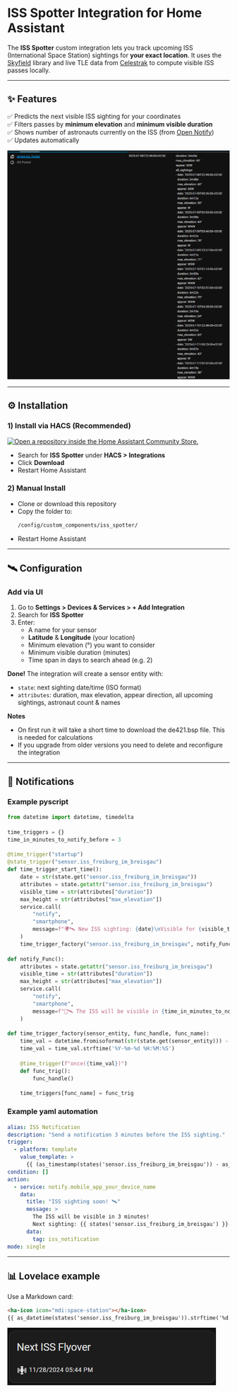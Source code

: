 # ISS Spotter Integration for Home Assistant

The **ISS Spotter** custom integration lets you track upcoming ISS (International Space Station) sightings for **your exact location**.
It uses the [Skyfield](https://rhodesmill.org/skyfield/) library and live TLE data from [Celestrak](https://celestrak.org/) to compute visible ISS passes locally.

---

## ✨ Features

✅ Predicts the next visible ISS sighting for your coordinates<br>
✅ Filters passes by **minimum elevation** and **minimum visible duration**<br>
✅ Shows number of astronauts currently on the ISS (from [Open Notify](http://api.open-notify.org/))<br>
✅ Updates automatically


![Sensor](img/sensor.png)

---

## ⚙️ Installation

### 1) Install via HACS (Recommended)

[![Open a repository inside the Home Assistant Community Store.](https://my.home-assistant.io/badges/hacs_repository.svg)](https://my.home-assistant.io/redirect/hacs_repository/?owner=dirtyharryiv&repository=iss_spotter&category=Integration)

- Search for **ISS Spotter** under **HACS > Integrations**
- Click **Download**
- Restart Home Assistant

### 2) Manual Install

- Clone or download this repository
- Copy the folder to:
  ```bash
  /config/custom_components/iss_spotter/
  ```
- Restart Home Assistant

---

## 🛰️ Configuration

### Add via UI

1. Go to **Settings > Devices & Services > + Add Integration**
2. Search for **ISS Spotter**
3. Enter:
   - A name for your sensor
   - **Latitude** & **Longitude** (your location)
   - Minimum elevation (°) you want to consider
   - Minimum visible duration (minutes)
   - Time span in days to search ahead (e.g. 2)

**Done!** The integration will create a sensor entity with:
- `state`: next sighting date/time (ISO format)
- `attributes`: duration, max elevation, appear direction, all upcoming sightings, astronaut count & names

**Notes**
- On first run it will take a short time to download the de421.bsp file. This is needed for calculations
- If you upgrade from older versions you need to delete and reconfigure the integration


---

## 🔔 Notifications

### Example pyscript

```python
from datetime import datetime, timedelta

time_triggers = {}
time_in_minutes_to_notify_before = 3

@time_trigger("startup")
@state_trigger("sensor.iss_freiburg_im_breisgau")
def time_trigger_start_time():
    date = str(state.get("sensor.iss_freiburg_im_breisgau"))
    attributes = state.getattr("sensor.iss_freiburg_im_breisgau")
    visible_time = str(attributes["duration"])
    max_height = str(attributes["max_elevation"])
    service.call(
        "notify",
        "smartphone",
        message=f"🌍🛰️ New ISS sighting: {date}\nVisible for {visible_time}, max elevation {max_height}."
    )
    time_trigger_factory("sensor.iss_freiburg_im_breisgau", notify_Func, "notify_Func")

def notify_Func():
    attributes = state.getattr("sensor.iss_freiburg_im_breisgau")
    visible_time = str(attributes["duration"])
    max_height = str(attributes["max_elevation"])
    service.call(
        "notify",
        "smartphone",
        message=f"👀🛰️ The ISS will be visible in {time_in_minutes_to_notify_before} minutes! Visible for {visible_time}, max elevation {max_height}."
    )

def time_trigger_factory(sensor_entity, func_handle, func_name):
    time_val = datetime.fromisoformat(str(state.get(sensor_entity))) - timedelta(minutes=time_in_minutes_to_notify_before)
    time_val = time_val.strftime('%Y-%m-%d %H:%M:%S')

    @time_trigger(f"once({time_val})")
    def func_trig():
        func_handle()

    time_triggers[func_name] = func_trig
```

### Example yaml automation

```yaml
alias: ISS Notification
description: "Send a notification 3 minutes before the ISS sighting."
trigger:
  - platform: template
    value_template: >
      {{ (as_timestamp(states('sensor.iss_freiburg_im_breisgau')) - as_timestamp(now())) <= 180 }}
condition: []
action:
  - service: notify.mobile_app_your_device_name
    data:
      title: "ISS sighting soon! 🛰️"
      message: >
        The ISS will be visible in 3 minutes!
        Next sighting: {{ states('sensor.iss_freiburg_im_breisgau') }}.
      data:
        tag: iss_notification
mode: single
```

---

## 📊 Lovelace example

Use a Markdown card:
```markdown
<ha-icon icon="mdi:space-station"></ha-icon>
{{ as_datetime(states('sensor.iss_freiburg_im_breisgau')).strftime('%d.%m.%Y %H:%M') }}
```
![Markdown Card](img/markdown_card.png)